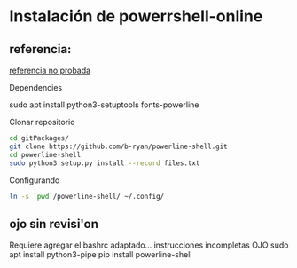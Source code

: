 # Instalación de powerrshell-online

## referencia:

[referencia no probada](https://colaboratorio.net/jimmy/terminal/2019/como-instalar-powerline-en-ubuntu/)

Dependencies

sudo apt install python3-setuptools fonts-powerline

Clonar repositorio

```bash
cd gitPackages/
git clone https://github.com/b-ryan/powerline-shell.git
cd powerline-shell
sudo python3 setup.py install --record files.txt
```

Configurando

```bash
ln -s `pwd`/powerline-shell/ ~/.config/
```

## ojo sin revisi'on
Requiere agregar el bashrc adaptado... instrucciones incompletas OJO
sudo apt install python3-pipe
pip install powerline-shell
